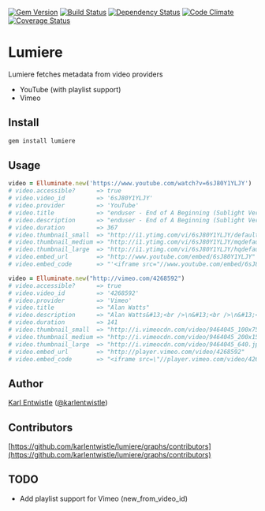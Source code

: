 [![Gem Version](https://badge.fury.io/rb/lumiere.png)](http://badge.fury.io/rb/lumiere) [![Build Status](https://travis-ci.org/karlentwistle/lumiere.png?branch=master)](https://travis-ci.org/karlentwistle/lumiere) [![Dependency Status](https://gemnasium.com/karlentwistle/lumiere.png)](https://gemnasium.com/karlentwistle/lumiere) [![Code Climate](https://codeclimate.com/github/karlentwistle/lumiere.png)](https://codeclimate.com/github/karlentwistle/lumiere) [![Coverage Status](https://coveralls.io/repos/karlentwistle/lumiere/badge.png?branch=master)](https://coveralls.io/r/karlentwistle/lumiere)

# Lumiere

Lumiere fetches metadata from video providers

* YouTube (with playlist support)
* Vimeo

Install
--------

``` bash
gem install lumiere
```

Usage
-----

``` ruby
video = Elluminate.new('https://www.youtube.com/watch?v=6sJ80Y1YLJY')
# video.accessible?      => true
# video.video_id         => '6sJ80Y1YLJY'
# video.provider         => 'YouTube'
# video.title            => "enduser - End of A Beginning (Sublight Version)"
# video.description      => "enduser - End of A Beginning (Sublight Version)"
# video.duration         => 367
# video.thumbnail_small  => "http://i1.ytimg.com/vi/6sJ80Y1YLJY/default.jpg"
# video.thumbnail_medium => "http://i1.ytimg.com/vi/6sJ80Y1YLJY/mqdefault.jpg"
# video.thumbnail_large  => "http://i1.ytimg.com/vi/6sJ80Y1YLJY/hqdefault.jpg"
# video.embed_url        => "http://www.youtube.com/embed/6sJ80Y1YLJY"
# video.embed_code       => "'<iframe src="//www.youtube.com/embed/6sJ80Y1YLJY" frameborder="0" allowfullscreen></iframe>'"

video = Elluminate.new("http://vimeo.com/4268592")
# video.accessible?      => true
# video.video_id         => '4268592'
# video.provider         => 'Vimeo'
# video.title            => "Alan Watts"
# video.description      => "Alan Watts&#13;<br />\n&#13;<br />\n&#13;<br />\nSo true.&#13;"
# video.duration         => 141
# video.thumbnail_small  => "http://i.vimeocdn.com/video/9464045_100x75.jpg"
# video.thumbnail_medium => "http://i.vimeocdn.com/video/9464045_200x150.jpg"
# video.thumbnail_large  => "http://i.vimeocdn.com/video/9464045_640.jpg"
# video.embed_url        => "http://player.vimeo.com/video/4268592"
# video.embed_code       => "<iframe src=\"//player.vimeo.com/video/4268592\" frameborder=\"0\" webkitallowfullscreen mozallowfullscreen allowfullscreen></iframe>"
```

Author
------

[Karl Entwistle](https://github.com/karlentwistle) ([@karlentwistle](https://twitter.com/karlentwistle))

Contributors
------------

[https://github.com/karlentwistle/lumiere/graphs/contributors](https://github.com/karlentwistle/lumiere/graphs/contributors)


## TODO
* Add playlist support for Vimeo (new_from_video_id)
